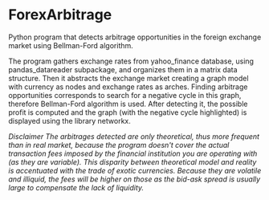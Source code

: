 # ForexArbitrage
Python program that detects arbitrage opportunities in the foreign exchange market using Bellman-Ford algorithm.

The program gathers exchange rates from yahoo_finance database, using pandas_datareader subpackage, and organizes them in a matrix data structure.
Then it abstracts the exchange market creating a graph model with currency as nodes and exchange rates as arches.
Finding arbitrage opportunities corresponds to search for a negative cycle in this graph, therefore Bellman-Ford algorithm is used.
After detecting it, the possible profit is computed and the graph (with the negative cycle highlighted) is displayed using the library networkx.


*Disclaimer
The arbitrages detected are only theoretical, thus more frequent than in real market, because the program doesn't cover the actual transaction fees imposed by the financial institution you are operating with (as they are variable).
This disparity between theoretical model and reality is accentuated with the trade of exotic currencies. Because they are volatile and illiquid, the fees will be higher on those as the bid-ask spread is usually large to compensate the lack of liquidity.*
